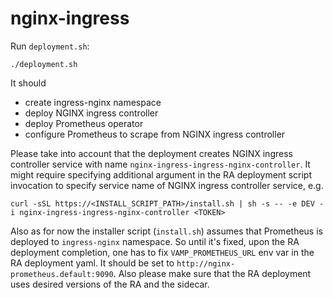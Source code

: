 # nginx-ingress

Run `deployment.sh`:
```
./deployment.sh
```
It should 
* create ingress-nginx namespace
* deploy NGINX ingress controller
* deploy Prometheus operator
* configure Prometheus to scrape from NGINX ingress controller

Please take into account that the deployment creates NGINX ingress controller service with name `nginx-ingress-ingress-nginx-controller`.
It might require specifying additional argument in the RA deployment script invocation to specify service name of NGINX ingress controller service, e.g.

```
curl -sSL https://<INSTALL_SCRIPT_PATH>/install.sh | sh -s -- -e DEV -i nginx-ingress-ingress-nginx-controller <TOKEN>
```

Also as for now the installer script (`install.sh`) assumes that Prometheus is deployed to `ingress-nginx` namespace. 
So until it's fixed, upon the RA deployment completion, one has to fix `VAMP_PROMETHEUS_URL` env var in the RA deployment yaml.
It should be set to `http://nginx-prometheus.default:9090`. 
Also please make sure that the RA deployment uses desired versions of the RA and the sidecar.
